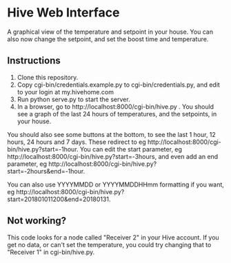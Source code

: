 # Hive Web Interface

A graphical view of the temperature and setpoint in your house. You can also now change the setpoint, and set the boost time and temperature.

## Instructions
1. Clone this repository.
2. Copy cgi-bin/credentials.example.py to cgi-bin/credentials.py, and edit to your login at my.hivehome.com
3. Run python serve.py to start the server.
4. In a browser, go to http://localhost:8000/cgi-bin/hive.py . You should see a graph of the last 24 hours of temperatures, and the setpoints, in your house.

You should also see some buttons at the bottom, to see the last 1 hour, 12 hours, 24 hours and 7 days. These redirect to eg http://localhost:8000/cgi-bin/hive.py?start=-1hour. You can edit the start parameter, eg http://localhost:8000/cgi-bin/hive.py?start=-3hours, and even add an end parameter, eg http://localhost:8000/cgi-bin/hive.py?start=-2hours&end=-1hour.

You can also use YYYYMMDD or YYYYMMDDHHmm formatting if you want, eg http://localhost:8000/cgi-bin/hive.py?start=201801011200&end=20180131.

## Not working?

This code looks for a node called "Receiver 2" in your Hive account. If you get no data, or can't set the temperature, you could try changing that to "Receiver 1" in cgi-bin/hive.py.


